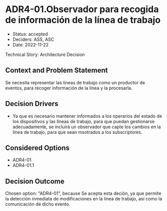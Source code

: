 # ADR4-01.Observador para recogida de información de la línea de trabajo

* Status: accepted
* Deciders: ASS, ASC
* Date: 2022-11-22

Technical Story: Architecture Decision

## Context and Problem Statement

Se necesita representar las líneas de trabajo como un productor de eventos, para recoger información de la línea y la procesarla.

## Decision Drivers

* Ya que es necesario mantener informados a los operarios del estado de los dispositivos y las líneas de trabajo, para que puedan gestionarse adecuadamente, se incluirá un observador que capte los cambios en la línea de trabajo, para que sean msotrados a los subscriptores.

## Considered Options

* ADR4-01
* ADR4-01.1

## Decision Outcome

Chosen option: "ADR4-01", because Se acepta esta deción, ya que permite la detección inmediata de modificaciones en la línea de trabajo, así como la comunicación de dicho evento.

